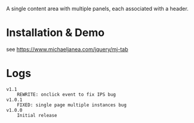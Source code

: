 A single content area with multiple panels, each associated with a header.

# Installation & Demo
see https://www.michaeljanea.com/jquery/mj-tab

# Logs

    v1.1
        REWRITE: onclick event to fix IPS bug
    v1.0.1
        FIXED: single page multiple instances bug
    v1.0.0
        Initial release
